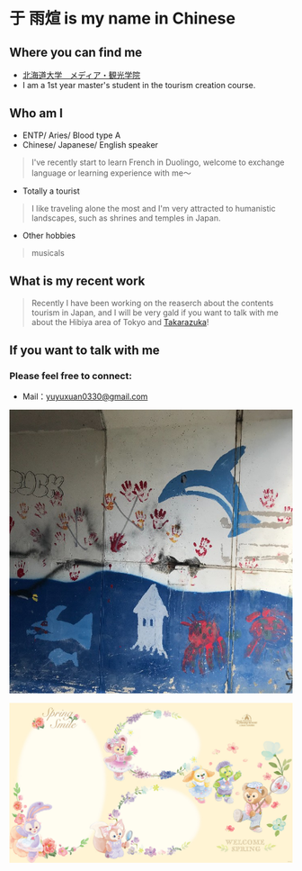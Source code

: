 # 于  雨煊 is my name in Chinese

## Where you can find me
- [北海道大学　メディア・観光学院](https://www.imc.hokudai.ac.jp)
- I am a 1st year master's student in the tourism creation course.

## Who am I
- ENTP/ Aries/ Blood type A
- Chinese/ Japanese/ English speaker
> I've recently start to learn French in Duolingo, welcome to exchange language or learning experience with me～
- Totally a tourist
> I like traveling alone the most and I'm very attracted to humanistic landscapes, such as shrines and temples in Japan.
- Other hobbies
> musicals

## What is my recent work
>Recently I have been working on the reaserch about the contents tourism in Japan, and I will be very gald if you want to talk with me about the Hibiya area of Tokyo and [Takarazuka](https://kageki.hankyu.co.jp/)!

## If you want to talk with me
### Please feel free to connect:
- Mail：yuyuxuan0330@gmail.com


![alt 属性文本](IMG_7995_700x700.jpeg "照片")

![alt 属性文本](IMG_7581.jpeg "照片")
